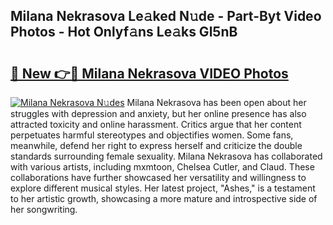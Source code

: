 ## Milana Nekrasova Le𝚊ked N𝚞de - Part-Byt Video Photos - Hot Onlyf𝚊ns Le𝚊ks Gl5nB

# <h2><a href="http://ab40156.deff.icu/?id=Milana+Nekrasova">🔗 New 👉🔴 Milana Nekrasova VIDEO Photos</a></h2>

[![Milana Nekrasova N𝚞des](https://i.imgur.com/rIISA9y.gif)](http://ab40156.deff.icu/?id=Milana+Nekrasova)
Milana Nekrasova has been open about her struggles with depression and anxiety, but her online presence has also attracted toxicity and online harassment. Critics argue that her content perpetuates harmful stereotypes and objectifies women. Some fans, meanwhile, defend her right to express herself and criticize the double standards surrounding female sexuality. Milana Nekrasova has collaborated with various artists, including mxmtoon, Chelsea Cutler, and Claud. These collaborations have further showcased her versatility and willingness to explore different musical styles. Her latest project, "Ashes," is a testament to her artistic growth, showcasing a more mature and introspective side of her songwriting.

